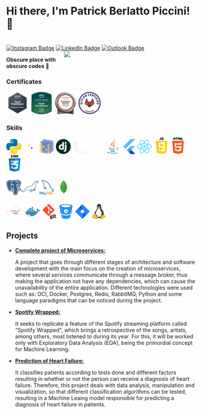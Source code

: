 # Hi there, I'm Patrick Berlatto Piccini! 👋
#
[![Instagram Badge](https://img.shields.io/badge/-Instagram-373737?style=flat&logo=instagram&logoColor=white)](https://www.instagram.com/patrickpiccini/?hl=pt-br) 
[![LinkedIn Badge](https://img.shields.io/badge/-LinkedIn-373737?style=flat&logo=linkedin&logoColor=white)](https://www.linkedin.com/in/patrick-berlatto-piccini-8414a91a7/) 
[![Outlook Badge](https://img.shields.io/badge/Microsoft_Outlook-373737?style=flat&logo=microsoft-outlook&logoColor=white)](patrickbpiccini@hotmail.com) 
<img width="350" align="right" src='https://github-readme-stats.vercel.app/api?username=PatrickPiccini&show_icons=true&theme=react'/>

**Obscure place with obscure codes** 🤣

### Certificates

<img src = 'https://github.com/patrickpiccini/PatrickPiccini/blob/main/AWSCCP.png' width='60'/> <img src = 'https://github.com/patrickpiccini/PatrickPiccini/blob/main/CludQuest-CloudPratictioner.png' width='60'/> <img src = 'https://github.com/PatrickPiccini/PatrickPiccini/blob/main/Oracle_Cloud_Infrastructure_Foundations_Associate.png' width='60'/> <img src = 'https://github.com/PatrickPiccini/PatrickPiccini/blob/main/GitLab%20Certified%20Associate.png?raw=true' width='60'/>

<!-- <img width="350" align='right' src='https://github-readme-stats.vercel.app/api/top-langs/?username=PatrickPiccini&langs_count=6&theme=react'/> -->

### Skills

<img src = 'https://github.com/PatrickPiccini/PatrickPiccini/blob/main/Python.png' width='40'/> <img src = 'https://github.com/PatrickPiccini/PatrickPiccini/blob/main/Pandas.png' width='40'/> <img src = 'https://github.com/PatrickPiccini/PatrickPiccini/blob/main/NumPy.png' width='40'/>  <img src = 'https://github.com/PatrickPiccini/PatrickPiccini/blob/main/Django.png' width='40'/>  <img src = 'https://github.com/PatrickPiccini/PatrickPiccini/blob/main/Flask.png' width='40'/>  <img src = 'https://github.com/PatrickPiccini/PatrickPiccini/blob/main/Selenium.png' width='40'/> <img src = 'https://github.com/PatrickPiccini/PatrickPiccini/blob/main/Java.png' width='40' /> <img src = 'https://github.com/PatrickPiccini/PatrickPiccini/blob/main/Flutter.png' width='40'/><img src = 'https://github.com/PatrickPiccini/PatrickPiccini/blob/main/ReactNative.png' width='40'/> <img src = 'https://github.com/PatrickPiccini/PatrickPiccini/blob/main/JavaScript.png' width='44'/><img src = 'https://github.com/PatrickPiccini/PatrickPiccini/blob/main/Html%205.png' width='44'/><img src = 'https://github.com/PatrickPiccini/PatrickPiccini/blob/main/Css3.png' width='44'/>

<img src = 'https://github.com/PatrickPiccini/PatrickPiccini/blob/main/PostgresDB.png' width='40'/><img src = 'https://github.com/PatrickPiccini/PatrickPiccini/blob/main/MariaBD.png' width='45'/> <img src = 'https://github.com/PatrickPiccini/PatrickPiccini/blob/main/MySQL.png' width='40'/> <img src = 'https://github.com/PatrickPiccini/PatrickPiccini/blob/main/MongoDB.png' width='40'/> 

<img src = 'https://github.com/PatrickPiccini/PatrickPiccini/blob/main/Oracle.png' width='47'/> <img src = 'https://github.com/PatrickPiccini/PatrickPiccini/blob/main/Docker.png' width='40'/> <img src = 'https://github.com/PatrickPiccini/PatrickPiccini/blob/main/Git.png' width='40'/> <img src = 'https://github.com/PatrickPiccini/PatrickPiccini/blob/main/BitBucket.png' width='40'/> <img src = 'https://github.com/PatrickPiccini/PatrickPiccini/blob/main/Jira.png' width='40'/> <img src = 'https://github.com/PatrickPiccini/PatrickPiccini/blob/main/Linux.png' width='40'/>


## Projects
- [**Complete project of Microservices:**](https://github.com/patrickpiccini/MS-Application)

  A project that goes through different stages of architecture and software development with the main focus on the creation of microservices, where several services communicate through a message broker, thus making the application not have any dependencies, which can cause the unavailability of the entire application.
Different technologies were used such as: OCI, Docker, Postgres, Redis, RabbitMQ, Python and some language paradigms that can be noticed during the project.

- [**Spotify Wrapped:**](https://github.com/patrickpiccini/DataScience_Spotify_Wrapped)

  It seeks to replicate a feature of the Spotify streaming platform called "Spotify Wrapped", which brings a retrospective of the songs, artists, among others, most listened to during its year.
For this, it will be worked only with Exploratory Data Analysis (EDA), being the primordial concept for Machine Learning.

- [**Prediction of Heart Failure:**](https://github.com/patrickpiccini/heart-failure-prediction)

  It classifies patients according to tests done and different factors resulting in whether or not the person can receive a diagnosis of heart failure. Therefore, this project deals with data analysis, manipulation and visualization, so that different classification algorithms can be tested, resulting in a Machine Leaing model responsible for predicting a diagnosis of heart failure in patients.
